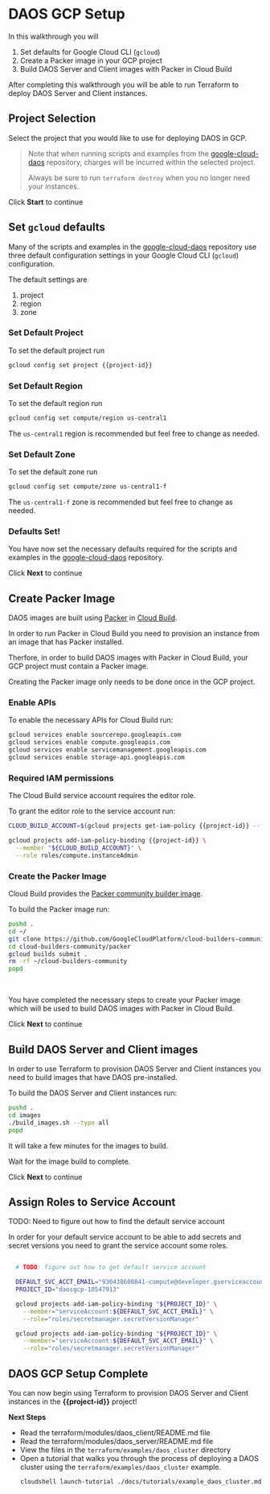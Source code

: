 # DAOS GCP Setup

In this walkthrough you will

1. Set defaults for Google Cloud CLI (```gcloud```)
2. Create a Packer image in your GCP project
3. Build DAOS Server and Client images with Packer in Cloud Build

After completing this walkthrough you will be able to run Terraform to deploy DAOS Server and Client instances.

## Project Selection

Select the project that you would like to use for deploying DAOS in GCP.

<walkthrough-project-setup billing="true"></walkthrough-project-billing-setup>

> Note that when running scripts and examples from the [google-cloud-daos](https://github.com/daos-stack/google-cloud-daos) repository, charges will be
> incurred within the selected project.
>
> Always be sure to run ```terraform destroy``` when you no longer need your instances.

Click **Start** to continue

## Set ```gcloud``` defaults

Many of the scripts and examples in the [google-cloud-daos](https://github.com/daos-stack/google-cloud-daos) repository use three default configuration settings in your Google Cloud CLI (```gcloud```) configuration.

The default settings are

1. project
2. region
3. zone


### Set Default Project

To set the default project run

```bash
gcloud config set project {{project-id}}
```

### Set Default Region

To set the default region run

```bash
gcloud config set compute/region us-central1
```

The ```us-central1``` region is recommended but feel free to change as needed.

### Set Default Zone

To set the default zone run

```bash
gcloud config set compute/zone us-central1-f
```

The ```us-central1-f``` zone is recommended but feel free to change as needed.

### Defaults Set!

You have now set the necessary defaults required for the scripts and examples in the [google-cloud-daos](https://github.com/daos-stack/google-cloud-daos) repository.

Click **Next** to continue

## Create Packer Image

DAOS images are built using [Packer](https://www.packer.io/) in [Cloud Build](https://cloud.google.com/build).

In order to run Packer in Cloud Build you need to provision an instance from an image that has Packer installed.

Therfore, in order to build DAOS images with Packer in Cloud Build, your GCP project must contain a Packer image.

Creating the Packer image only needs to be done once in the GCP project.

### Enable APIs

To enable the necessary APIs for Cloud Build run:

```bash
gcloud services enable sourcerepo.googleapis.com
gcloud services enable compute.googleapis.com
gcloud services enable servicemanagement.googleapis.com
gcloud services enable storage-api.googleapis.com
```

### Required IAM permissions

The Cloud Build service account requires the editor role.

To grant the editor role to the service account run:

```bash
CLOUD_BUILD_ACCOUNT=$(gcloud projects get-iam-policy {{project-id}} --filter="(bindings.role:roles/cloudbuild.builds.builder)" --flatten="bindings[].members" --format="value(bindings.members[])")

gcloud projects add-iam-policy-binding {{project-id}} \
  --member "${CLOUD_BUILD_ACCOUNT}" \
  --role roles/compute.instanceAdmin
```

### Create the Packer Image

Cloud Build provides the [Packer community builder image](https://github.com/GoogleCloudPlatform/cloud-builders-community/tree/master/packer).

To build the Packer image run:

```bash
pushd .
cd ~/
git clone https://github.com/GoogleCloudPlatform/cloud-builders-community.git
cd cloud-builders-community/packer
gcloud builds submit .
rm -rf ~/cloud-builders-community
popd
```

<br>

You have completed the necessary steps to create your Packer image which will be used to build DAOS images with Packer in Cloud Build.

Click **Next** to continue

## Build DAOS Server and Client images

In order to use Terraform to provision DAOS Server and Client instances you need to build images that have DAOS pre-installed.

To build the DAOS Server and Client instances run:

```bash
pushd .
cd images
./build_images.sh --type all
popd
```

It will take a few minutes for the images to build.

Wait for the image build to complete.

Click **Next** to continue

## Assign Roles to Service Account

TODO: Need to figure out how to find the default service account

In order for your default service account to be able to add secrets and secret versions you need to grant the service account some roles.

```bash

  # TODO: figure out how to get default service account

  DEFAULT_SVC_ACCT_EMAIL="930438600841-compute@developer.gserviceaccount.com"
  PROJECT_ID="daosgcp-10547913"

  gcloud projects add-iam-policy-binding "${PROJECT_ID}" \
    --member="serviceAccount:${DEFAULT_SVC_ACCT_EMAIL}" \
    --role="roles/secretmanager.secretVersionManager"

  gcloud projects add-iam-policy-binding "${PROJECT_ID}" \
    --member="serviceAccount:${DEFAULT_SVC_ACCT_EMAIL}" \
    --role="roles/secretmanager.secretVersionManager"
```

## DAOS GCP Setup Complete

<walkthrough-conclusion-trophy></walkthrough-conclusion-trophy>

You can now begin using Terraform to provision DAOS Server and Client instances in the **{{project-id}}** project!

**Next Steps**

- Read the <walkthrough-editor-open-file filePath="terraform/modules/daos_client/README.md">terraform/modules/daos_client/README.md</walkthrough-editor-open-file> file
- Read the <walkthrough-editor-open-file filePath="terraform/modules/daos_server/README.md">terraform/modules/daos_server/README.md</walkthrough-editor-open-file> file
- View the files in the ```terraform/examples/daos_cluster``` directory
- Open a tutorial that walks you through the process of deploying a DAOS cluster using the ```terraform/examples/daos_cluster``` example.
   ```bash
   cloudshell launch-tutorial ./docs/tutorials/example_daos_cluster.md
   ```
